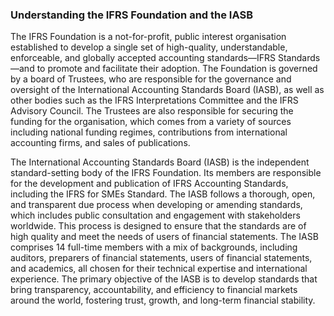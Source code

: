 ### Understanding the IFRS Foundation and the IASB

The IFRS Foundation is a not-for-profit, public interest organisation established to develop a single set of high-quality, understandable, enforceable, and globally accepted accounting standards—IFRS Standards—and to promote and facilitate their adoption. The Foundation is governed by a board of Trustees, who are responsible for the governance and oversight of the International Accounting Standards Board (IASB), as well as other bodies such as the IFRS Interpretations Committee and the IFRS Advisory Council. The Trustees are also responsible for securing the funding for the organisation, which comes from a variety of sources including national funding regimes, contributions from international accounting firms, and sales of publications.

The International Accounting Standards Board (IASB) is the independent standard-setting body of the IFRS Foundation. Its members are responsible for the development and publication of IFRS Accounting Standards, including the IFRS for SMEs Standard. The IASB follows a thorough, open, and transparent due process when developing or amending standards, which includes public consultation and engagement with stakeholders worldwide. This process is designed to ensure that the standards are of high quality and meet the needs of users of financial statements. The IASB comprises 14 full-time members with a mix of backgrounds, including auditors, preparers of financial statements, users of financial statements, and academics, all chosen for their technical expertise and international experience. The primary objective of the IASB is to develop standards that bring transparency, accountability, and efficiency to financial markets around the world, fostering trust, growth, and long-term financial stability.
